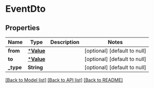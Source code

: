 # EventDto

## Properties
Name | Type | Description | Notes
------------ | ------------- | ------------- | -------------
**from** | [***Value**](Value.md) |  | [optional] [default to null]
**to** | [***Value**](Value.md) |  | [optional] [default to null]
**_type** | **String** |  | [optional] [default to null]

[[Back to Model list]](../README.md#documentation-for-models) [[Back to API list]](../README.md#documentation-for-api-endpoints) [[Back to README]](../README.md)


